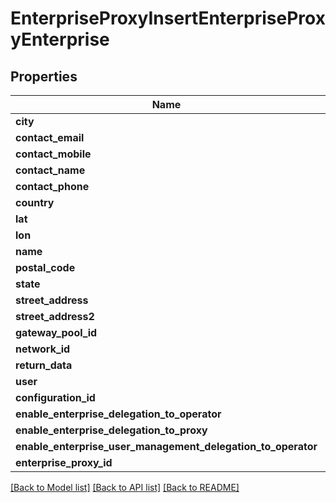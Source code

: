 # EnterpriseProxyInsertEnterpriseProxyEnterprise

## Properties
Name | Type | Description | Notes
------------ | ------------- | ------------- | -------------
**city** | **string** |  | [optional] 
**contact_email** | **string** |  | [optional] 
**contact_mobile** | **string** |  | [optional] 
**contact_name** | **string** |  | [optional] 
**contact_phone** | **string** |  | [optional] 
**country** | **string** |  | [optional] 
**lat** | **float** |  | [optional] 
**lon** | **float** |  | [optional] 
**name** | **string** |  | [optional] 
**postal_code** | **string** |  | [optional] 
**state** | **string** |  | [optional] 
**street_address** | **string** |  | [optional] 
**street_address2** | **string** |  | [optional] 
**gateway_pool_id** | **int** |  | [optional] 
**network_id** | **int** |  | [optional] 
**return_data** | **bool** |  | [optional] 
**user** | [**\Swagger\Client\Model\AuthObject**](AuthObject.md) |  | [optional] 
**configuration_id** | **int** |  | 
**enable_enterprise_delegation_to_operator** | **bool** |  | [optional] 
**enable_enterprise_delegation_to_proxy** | **bool** |  | [optional] 
**enable_enterprise_user_management_delegation_to_operator** | **bool** |  | [optional] 
**enterprise_proxy_id** | **int** |  | [optional] 

[[Back to Model list]](../README.md#documentation-for-models) [[Back to API list]](../README.md#documentation-for-api-endpoints) [[Back to README]](../README.md)


